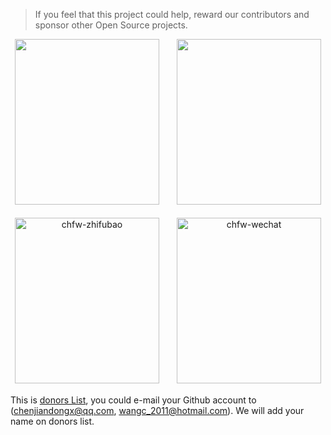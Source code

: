 > If you feel that this project could help, reward our contributors and sponsor other Open Source projects.

<div align="center">
<img src="https://user-images.githubusercontent.com/19553554/35425853-500d6b5c-0299-11e8-80a1-ebb6629b497e.png" width=231 height=265>　　<img src="https://user-images.githubusercontent.com/19553554/35425854-504e716a-0299-11e8-81fc-4a511f1c47e8.png" width=231 height=265>
</div>
<br>
<div align="center">
<img height="265" width=231 alt="chfw-zhifubao" src="https://user-images.githubusercontent.com/4280312/35767977-23c484ae-08ed-11e8-8985-30ec7fa1f10c.png">　　<img height="265" width=231 alt="chfw-wechat" src="https://user-images.githubusercontent.com/4280312/35759160-ce2aa3c0-086f-11e8-8715-b8696da60341.png">
</div>

This is [donors List](zh-cn/donors), you could e-mail your Github account to (chenjiandongx@qq.com, wangc_2011@hotmail.com). We will add your name on donors list.

